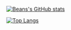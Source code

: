 [![Beans's GitHub stats](https://github-readme-stats.vercel.app/api?username=mrbreenhd&count_private=true&show_icons=true&include_all_commits=true)](https://github.com/anuraghazra/github-readme-stats)

[![Top Langs](https://github-readme-stats.vercel.app/api/top-langs/?username=mrbreenhd)](https://github.com/anuraghazra/github-readme-stats)
